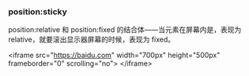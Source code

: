### position:sticky

position:relative 和 position:fixed 的结合体——当元素在屏幕内是，表现为 relative，就要滚出显示器屏幕的时候，表现为 fixed。

&lt;iframe src="https://baidu.com" width="700px" height="500px" frameborder="0" scrolling="no"&gt; &lt;/iframe&gt;


